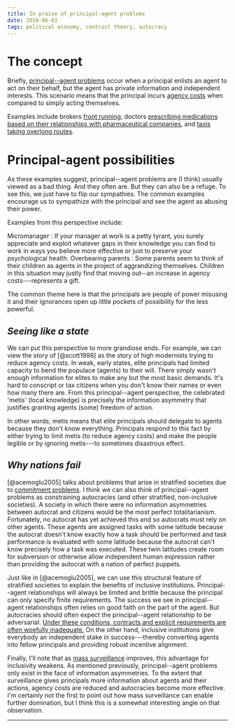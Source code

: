 ```yaml
---
title: In praise of principal-agent problems
date: 2018-06-01
tags: political economy, contract theory, autocracy
---
```


# The concept

Briefly, [principal--agent problems](https://en.wikipedia.org/wiki/Principal%E2%80%93agent_problem) occur when a principal enlists an agent to act on their behalf, but the agent has private information and independent interests. This scenario means that the principal incurs [agency costs](https://en.wikipedia.org/wiki/Agency_cost) when compared to simply acting themselves.

Examples include brokers [front running](https://en.wikipedia.org/wiki/Front_running), doctors [prescribing medications based on their relationships with pharmaceutical companies](https://www.propublica.org/article/doctors-who-take-company-cash-tend-to-prescribe-more-brand-name-drugs), and [taxis taking overlong routes](https://auto.howstuffworks.com/taxi-meter3.htm).

# Principal-agent possibilities

As these examples suggest, principal--agent problems are (I think) usually viewed as a bad thing. And they often are. But they can also be a refuge. To see this, we just have to flip our sympathies. The common examples encourage us to sympathize with the principal and see the agent as abusing their power.

Examples from this perspective include:

Micromanager
:   If your manager at work is a petty tyrant, you surely appreciate and exploit whatever gaps in their knowledge you can find to work in ways you believe more effective or just to preserve your psychological health.
Overbearing parents
:   Some parents seem to think of their children as agents in the project of aggrandizing themselves. Children in this situation may justly find that moving out--an increase in agency costs---represents a gift.

<!--more-->

The common theme here is that the principals are people of power misusing it and their ignorances open up little pockets of possibility for the less powerful.

## <i>Seeing like a state</i>

We can put this perspective to more grandiose ends. For example, we can view the story of [@scott1998] as the story of high modernists trying to reduce agency costs. In weak, early states, elite principals had limited capacity to bend the populace (agents) to their will. There simply wasn't enough information for elites to make any but the most basic demands. It's hard to conscript or tax citizens when you don't know their names or even how many there are. From this principal--agent perspective, the celebrated 'metis' (local knowledge) is precisely the information asymmetry that justifies granting agents (some) freedom of action.

In other words, metis means that elite principals should delegate to agents because they don't know everything. Principals respond to this fact by either trying to limit metis (to reduce agency costs) and make the people legible or by ignoring metis---to sometimes disastrous effect.

## <i>Why nations fail</i>

[@acemoglu2005] talks about problems that arise in stratified societies due to [commitment problems](http://www.econport.org/content/teaching/modules/NFG/Commit.html). I think we can also think of principal--agent problems as constraining autocracies (and other stratified, non-inclusive societies). A society in which there were no information asymmetries between autocrat and citizens would be the most perfect totalitarianism. Fortunately, no autocrat has yet achieved this and so autocrats must rely on other agents. These agents are assigned tasks with some latitude because the autocrat doesn't know exactly how a task should be performed and task performance is evaluated with some latitude because the autocrat can't know precisely how a task was executed. These twin latitudes create room for subversion or otherwise allow independent human expression rather than providing the autocrat with a nation of perfect puppets.

Just like in [@acemoglu2005], we can use this structural feature of stratified societies to explain the benefits of inclusive institutions. Principal--agent relationships will always be limited and brittle because the principal can only specify finite requirements. The success we see in principal--agent relationships often relies on good faith on the part of the agent. But autocracies should often expect the principal--agent relationship to be adversarial. [Under these conditions, contracts and explicit requirements are often woefully inadequate.](https://en.wikipedia.org/wiki/Work-to-rule) On the other hand, inclusive institutions give everybody an independent stake in success---thereby converting agents into fellow principals and providing robust incentive alignment.

Finally, I'll note that as [mass surveillance](https://en.wikipedia.org/wiki/Mass_surveillance) improves, this advantage for inclusivity weakens. As mentioned previously, principal--agent problems only exist in the face of information asymmetries. To the extent that surveillance gives principals more information about agents and their actions, agency costs are reduced and autocracies become more effective. I'm certainly not the first to point out how mass surveillance can enable further domination, but I think this is a somewhat interesting angle on that observation.

<hr class="references">
